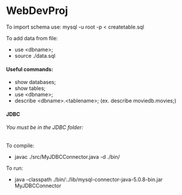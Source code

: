 # WebDevProj

To import schema use: mysql -u root -p < createtable.sql

To add data from file:
- use \<dbname\>;
- source ./data.sql

#### Useful commands:
- show databases;
- show tables;
- use \<dbname\>;
- describe \<dbname\>.\<tablename\>; (ex. describe moviedb.movies;)


#### JDBC
###### You *must* be in the JDBC folder:

To compile:
- javac ./src/MyJDBCConnector.java -d ./bin/

To run:
- java -classpath ./bin/:./lib/mysql-connector-java-5.0.8-bin.jar MyJDBCConnector
